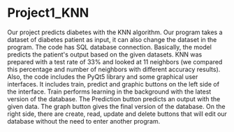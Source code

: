 # Project1_KNN

Our project predicts diabetes with the KNN algorithm. Our program takes a dataset of diabetes patient as input, it can also change the dataset in the program. The code has SQL database connection. Basically, the model predicts the patient's output based on the given datasets. KNN was prepared with a test rate of 33% and looked at 11 neighbors (we compared this percentage and number of neighbors with different accuracy results). Also, the code includes the PyQt5 library and some graphical user interfaces. It includes train, predict and graphic buttons on the left side of the interface. Train performs learning in the background with the latest version of the database. The Prediction button predicts an output with the given data. The graph button gives the final version of the database. On the right side, there are create, read, update and delete buttons that will edit our database without the need to enter another program.
